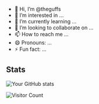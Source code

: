 - 👋 Hi, I’m @theguffs
- 👀 I’m interested in ...
- 🌱 I’m currently learning ...
- 💞️ I’m looking to collaborate on ...
- 📫 How to reach me ...
- 😄 Pronouns: ...
- ⚡ Fun fact: ...
## Stats

![Your GitHub stats](https://github-readme-stats.vercel.app/api?username=theguffs&style=flat-square)

![Visitor Count](https://komarev.com/ghpvc/?username=theguffs&style=flat-square)
<!---

--->
